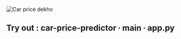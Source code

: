 ![Car price dekho](https://github.com/code-red-Marshall/Car-Price-Predictor/assets/82904501/b1ac915e-830a-40ff-9c06-5afe28ea04bf)


## Try out : car-price-predictor ∙ main ∙ app.py
